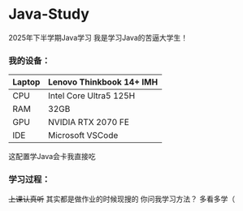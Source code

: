 # Java-Study
2025年下半学期Java学习
我是学习Java的苦逼大学生！
### 我的设备：
| Laptop | Lenovo Thinkbook 14+ IMH |
| ---- | ---- |
| CPU | Intel Core Ultra5 125H |
| RAM | 32GB |
| GPU | NVIDIA RTX 2070 FE |  
| IDE | Microsoft VSCode |  

这配置学Java会卡我直接吃
### 学习过程：
~~上课认真听~~
其实都是做作业的时候现搜的
你问我学习方法？
多看多学（
